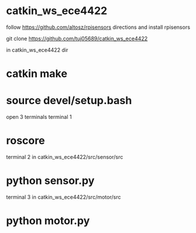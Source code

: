 # catkin_ws_ece4422

follow https://github.com/altosz/rpisensors directions and install rpisensors

git clone https://github.com/tuj05689/catkin_ws_ece4422

in catkin_ws_ece4422 dir
# catkin make
# source devel/setup.bash

open 3 terminals
terminal 1
# roscore

terminal 2
in catkin_ws_ece4422/src/sensor/src
# python sensor.py

terminal 3
in catkin_ws_ece4422/src/motor/src
# python motor.py

